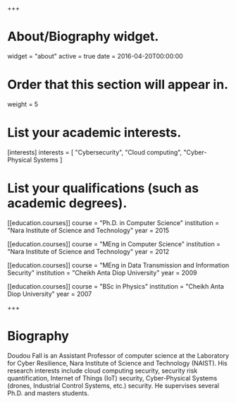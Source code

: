 +++
# About/Biography widget.
widget = "about"
active = true
date = 2016-04-20T00:00:00

# Order that this section will appear in.
weight = 5

# List your academic interests.
[interests]
  interests = [
    "Cybersecurity",
    "Cloud computing",
    "Cyber-Physical Systems
  ]

# List your qualifications (such as academic degrees).
[[education.courses]]
  course = "Ph.D. in Computer Science"
  institution = "Nara Institute of Science and Technology"
  year = 2015

[[education.courses]]
  course = "MEng in Computer Science"
  institution = "Nara Institute of Science and Technology"
  year = 2012

[[education.courses]]
  course = "MEng in Data Transmission and Information Security"
  institution = "Cheikh Anta Diop University"
  year = 2009

[[education.courses]]
  course = "BSc in Physics"
  institution = "Cheikh Anta Diop University"
  year = 2007
 
+++

# Biography

Doudou Fall is an Assistant Professor of computer science at the Laboratory for Cyber Resilience, Nara Institute of Science and Technology (NAIST). His research interests include cloud computing security, security risk quantification, Internet of Things (IoT) security, Cyber-Physical Systems (drones, Industrial Control Systems, etc.) security. He supervises several Ph.D. and masters students.
